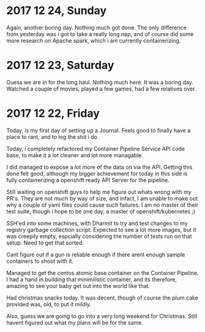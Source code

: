 # 2017 12 24, Sunday

Again, another boring day. Nothing much got done. The only difference from yesterday was i got to take
a really long nap, and of course did some more research on Apache spark, which i am currently containerizing.

# 2017 12 23, Saturday

Guess we are in for the long haul. Nothing much here. It was a boring day. Watched a couple of movies,
played a few games, had a few relatives over.

# 2017 12 22, Friday

Today, is my first day of setting up a Journal. Feels good to finally have a place to rant, and to log the shit i do.

Today, i completely refactored my Container Pipeline Service API code base, to make it a lot cleaner and lot more managable.

I did managed to expose a lot more of the data on via the API. Getting this done felt good, although my bigger achievement for today in this side is fully containerizing a openshift ready API Server for the pipeline.

Still waiting on openshift guys to help me figure out whats wrong with my PR's. They are not much by way of size, and infact, I am unable to make out why a couple of yaml files could cause such failures. I am no master of their test suite, though i hope to be one day, a master of openshift/kubernetes ;)

SSH'ed into some machines, with Dharmit to try and test changes to my registry garbage collection script. Expected to see a lot more images, but it was creepily empty, espcially considering the number of tests run on that setup. Need to get that sorted.

Cant figure out if a gun is reliable enough if there arent enough sample containers to shoot with it.

Managed to get the centos atomic base container on the Container Pipeline. I had a hand in building that minimilistic container, and its therefore, amazing to see your baby get out into the world like that.

Had christmas snacks today. It was decent, though of course the plum cake provided was, old, to put it mildly.

Also, guess we are going to go into a very long weekend for Christmas. Still havent figured out what my plans will be for the same.
